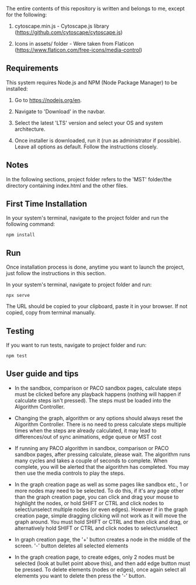 The entire contents of this repository is written and belongs to me, except for the following:

1. cytoscape.min.js - Cytoscape.js library (https://github.com/cytoscape/cytoscape.js)

2. Icons in assets/ folder - Were taken from Flaticon (https://www.flaticon.com/free-icons/media-control) 


## Requirements

This system requires Node.js and NPM (Node Package Manager) to be installed:

1. Go to https://nodejs.org/en.

2. Navigate to 'Download' in the navbar.

3. Select the latest 'LTS' version and select your OS and system architecture.

4. Once installer is downloaded, run it (run as administrator if possible).
   Leave all options as default. Follow the instructions closely.


## Notes

In the following sections, project folder refers to the 'MST' folder/the directory containing index.html and the other files.


## First Time Installation

In your system's terminal, navigate to the project folder and run the following command:

```
npm install
```

## Run

Once installation process is done, anytime you want to launch the project, just follow the instructions in this section.

In your system's terminal, navigate to project folder and run:

```
npx serve
```

The URL should be copied to your clipboard, paste it in your browser. If not copied, copy from terminal manually.


## Testing

If you want to run tests, navigate to project folder and run:

```
npm test
```

## User guide and tips

- In the sandbox, comparison or PACO sandbox pages, calculate steps must be clicked before any playback happens (nothing
will happen if calculate steps isn't pressed). The steps must be loaded into the Algorithm Controller.

- Changing the graph, algorithm or any options should always reset the Algorithm Controller. There is no need to press calculate steps
multiple times when the steps are already calculated, it may lead to differences/out of sync animations, edge queue or MST cost

- If running any PACO algorithm in sandbox, comparison or PACO sandbox pages, after pressing calculate, please wait. The algorithm
runs many cycles and takes a couple of seconds to complete. When complete, you will be alerted that the algorithm has completed. You may
then use the media controls to play the steps.

- In the graph creation page as well as some pages like sandbox etc., 1 or more nodes may need to be selected. To do this, if it's any page
other than the graph creation page, you can click and drag your mouse to highlight the nodes, or hold SHIFT or CTRL and click nodes to select/unselect
multiple nodes (or even edges).
However if in the graph creation page, simple dragging clicking will not work as it will move the graph around. You must hold SHIFT or CTRL and then click
and drag, or alternatively hold SHIFT or CTRL and click nodes to select/unselect

- In graph creation page, the '+' button creates a node in the middle of the screen. '-' button deletes all selected elements

- In the graph creation page, to create edges, only 2 nodes must be selected (look at bullet point above this), and then add edge button must be pressed.
To delete elements (nodes or edges), once again select all elememts you want to delete then press the '-' button.